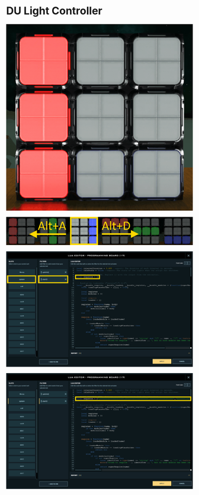 # DU Light Controller

![Starter kit pattern](./assets/patter.gif)

![Sequence navigation](./assets/navigation.png)

![Programming board with empty sequence](./assets/empty_sequence.png)

![Programming board with empty sequence](./assets/with_sequence.png)